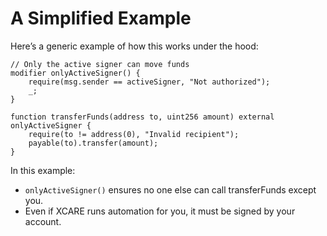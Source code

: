 # A Simplified Example

Here’s a generic example of how this works under the hood:

```solidity
// Only the active signer can move funds
modifier onlyActiveSigner() {
    require(msg.sender == activeSigner, "Not authorized");
    _;
}

function transferFunds(address to, uint256 amount) external onlyActiveSigner {
    require(to != address(0), "Invalid recipient");
    payable(to).transfer(amount);
}
```

In this example:

* `onlyActiveSigner()` ensures no one else can call transferFunds except you.
* Even if XCARE runs automation for you, it must be signed by your account.
